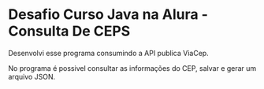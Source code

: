 # Desafio Curso Java na Alura - Consulta De CEPS

Desenvolvi esse programa consumindo a API publica ViaCep.

No programa é possivel consultar as informações do CEP, salvar e gerar um arquivo JSON.

